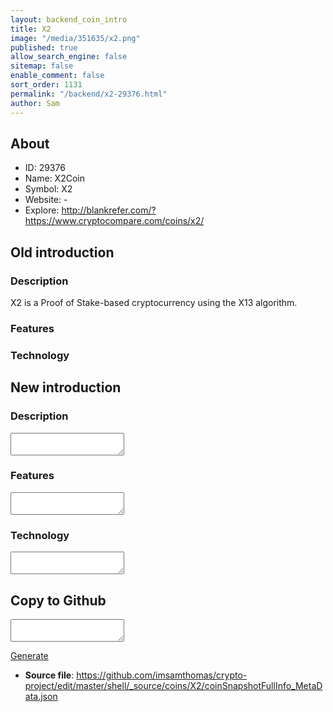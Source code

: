 ```yaml
---
layout: backend_coin_intro
title: X2
image: "/media/351635/x2.png"
published: true
allow_search_engine: false
sitemap: false
enable_comment: false
sort_order: 1131
permalink: "/backend/x2-29376.html"
author: Sam
---
```


## About

- ID: 29376
- Name: X2Coin
- Symbol: X2
- Website: -
- Explore: http://blankrefer.com/?https://www.cryptocompare.com/coins/x2/


## Old introduction

### Description

<p><span>X2 is a Proof of Stake-based cryptocurrency using the X13 algorithm.</span></p>

### Features


### Technology




## New introduction


### Description
<textarea id="meta_description" name="description"></textarea>

### Features
<textarea id="meta_features" name="features"></textarea>

### Technology
<textarea id="meta_technology" name="technology"></textarea>


## Copy to Github

<textarea id="coinsnapshotfullinfo_metadata"></textarea>

<a href="#gen" onclick="generateMetaDatJson()">Generate</a>

- **Source file**: <a href="https://github.com/imsamthomas/crypto-project/edit/master/shell/_source/coins/X2/coinSnapshotFullInfo_MetaData.json">https://github.com/imsamthomas/crypto-project/edit/master/shell/_source/coins/X2/coinSnapshotFullInfo_MetaData.json</a>


